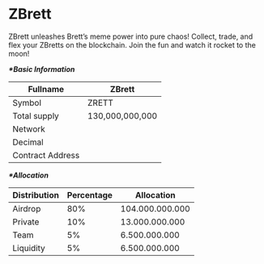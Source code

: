 # ZBrett

ZBrett unleashes Brett’s meme power into pure chaos! Collect, trade, and flex your ZBretts on the blockchain. Join the fun and watch it rocket to the moon!

_**\*Basic Information**_

| Fullname         | ZBrett          |
| ---------------- | --------------- |
| Symbol           | ZRETT           |
| Total supply     | 130,000,000,000 |
| Network          |                 |
| Decimal          |                 |
| Contract Address |                 |

_**\*Allocation**_

| Distribution | Percentage | Allocation      |
| ------------ | ---------- | --------------- |
| Airdrop      | 80%        | 104.000.000.000 |
| Private      | 10%        | 13.000.000.000  |
| Team         | 5%         | 6.500.000.000   |
| Liquidity    | 5%         | 6.500.000.000   |
